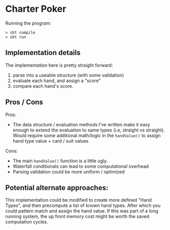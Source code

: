 # Charter Poker

Running the program:
```
> sbt compile
> sbt run
```

## Implementation details
The implementation here is pretty straight forward:

1. parse into a useable structure (with some validation)
2. evaluate each hand, and assign a "score"
3. compare each hand's score. 

## Pros / Cons
Pros: 
* The data structure / evaluation methods I've written make it easy enough to extend the evaluation to same types (i.e, straight vs straight). Would require some additional math/logic in the `handValue()` to assign hand type value + card / suit values


Cons:
* The main `handValue()` function is a little ugly. 
* Waterfall conditionals can lead to some computational overhead
* Parsing validation could be more uniform / optimized


## Potential alternate approaches:
This implementation could be modified to create more defined "Hand Types", and then precompute a list of known hand types. After which you could pattern match and assign the hand value. If this was part of a long running system, the up front memory cost might be worth the saved computation cycles. 

